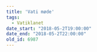 ```yaml
---
title: 'Vati møde'
tags:
  - Vatiklanet
date_start: "2018-05-2T19:00:00"
date_end: "2018-05-2T22:00:00"
old_id: 6987
---
```

